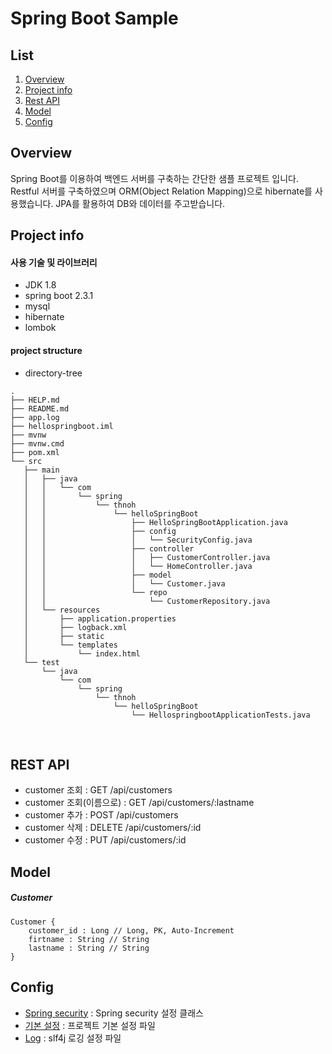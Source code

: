 # Spring Boot Sample



## List

1. [Overview](#overview)
2. [Project info](#project-info)
3. [Rest API](#rest-api)
4. [Model](#model)
5. [Config](#config)



## Overview

Spring Boot를 이용하여 백엔드 서버를 구축하는 간단한 샘플 프로젝트 입니다. Restful 서버를 구축하였으며 ORM(Object Relation Mapping)으로 hibernate를 사용했습니다. JPA를 활용하여 DB와 데이터를 주고받습니다. 




## Project info

#### 사용 기술 및 라이브러리

- JDK 1.8
- spring boot 2.3.1
- mysql
- hibernate 
- lombok





#### project structure

- directory-tree

```
.
├── HELP.md
├── README.md
├── app.log
├── hellospringboot.iml
├── mvnw
├── mvnw.cmd
├── pom.xml
└── src
   ├── main
   │   ├── java
   │   │   └── com
   │   │       └── spring
   │   │           └── thnoh
   │   │               └── helloSpringBoot
   │   │                   ├── HelloSpringBootApplication.java
   │   │                   ├── config
   │   │                   │   └── SecurityConfig.java
   │   │                   ├── controller
   │   │                   │   ├── CustomerController.java
   │   │                   │   └── HomeController.java
   │   │                   ├── model
   │   │                   │   └── Customer.java
   │   │                   └── repo
   │   │                       └── CustomerRepository.java
   │   └── resources
   │       ├── application.properties
   │       ├── logback.xml
   │       ├── static
   │       └── templates
   │           └── index.html
   └── test
       └── java
           └── com
               └── spring
                   └── thnoh
                       └── helloSpringBoot
                           └── HellospringbootApplicationTests.java

```



<br/>

## REST API

- customer 조회 : GET /api/customers
- customer 조회(이름으로) : GET /api/customers/:lastname
- customer 추가 : POST /api/customers 
- customer 삭제 : DELETE /api/customers/:id
- customer 수정 : PUT /api/customers/:id


## Model

##### Customer

```
Customer {
	customer_id : Long // Long, PK, Auto-Increment
	firtname : String // String
	lastname : String // String
}
```



## Config

- [Spring security](https://github.com/NohTaeHwan/Spring-Boot-Sample/blob/master/src/main/java/com/spring/thnoh/helloSpringBoot/config/SecurityConfig.java) : Spring security 설정 클래스
- [기본 설정](https://github.com/NohTaeHwan/Spring-Boot-Sample/blob/master/src/main/resources/application.properties) : 프로젝트 기본 설정 파일
- [Log](https://github.com/NohTaeHwan/Spring-Boot-Sample/blob/master/src/main/resources/logback.xml) : slf4j 로깅 설정 파일 


